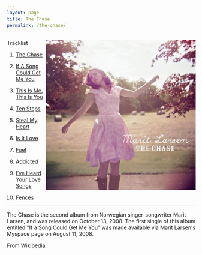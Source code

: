 ```yaml
---
layout: page
title: The Chase
permalink: /the-chase/
---
```

<a href="/images/covers/the-chase.jpg" target="_blank"><img src="/images/covers/thumbnail/the-chase.jpg" alt="The Chase album cover" width="400px" style="float:right" /></a>

Tracklist

 01. [The Chase](/the-chase/The-Chase.html)

 02. [If A Song Could Get Me You](/the-chase/If-A-Song-Could-Get-Me-You.html)

 03. [This Is Me, This Is You](/the-chase/This-Is-Me-This-Is-You.html)

 04. [Ten Steps](/the-chase/Ten-Steps.html)

 05. [Steal My Heart](/the-chase/Steal-My-Heart.html)

 06. [Is It Love](/the-chase/Is-It-Love.html)

 07. [Fuel](/the-chase/Fuel.html)

 08. [Addicted](/the-chase/Addicted.html)

 09. [I’ve Heard Your Love Songs](/the-chase/Ive-Heard-Your-Love-Songs.html)

 10. [Fences](/the-chase/Fences.html)

<hr />
The Chase is the second album from Norwegian singer-songwriter Marit Larsen, and was released on October 13, 2008. The first single of this album entitled "If a Song Could Get Me You" was made available via Marit Larsen's Myspace page on August 11, 2008.

From Wikipedia.